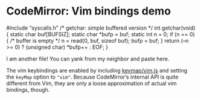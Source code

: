 CodeMirror: Vim bindings demo
=============================

\#include “syscalls.h” /\* getchar: simple buffered version \*/ int getchar(void) { static char buf\[BUFSIZ\]; static char \*bufp = buf; static int n = 0; if (n == 0) { /\* buffer is empty \*/ n = read(0, buf, sizeof buf); bufp = buf; } return (–n &gt;= 0) ? (unsigned char) \*bufp++ : EOF; }

I am another file! You can yank from my neighbor and paste here.

The vim keybindings are enabled by including [keymap/vim.js](../keymap/vim.js) and setting the `keyMap` option to `"vim"`. Because CodeMirror’s internal API is quite different from Vim, they are only a loose approximation of actual vim bindings, though.
